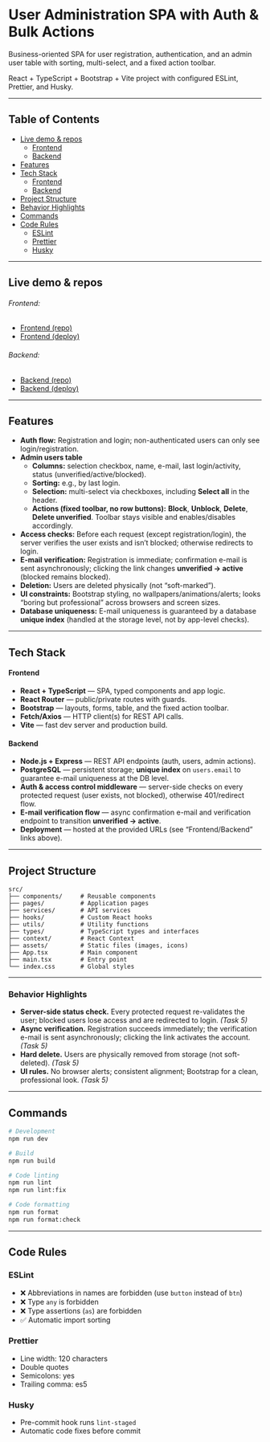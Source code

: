 # User Administration SPA with Auth & Bulk Actions
Business-oriented SPA for user registration, authentication, and an admin user table with sorting, multi-select, and a fixed action toolbar.

React + TypeScript + Bootstrap + Vite project with configured ESLint, Prettier, and Husky.

---
## Table of Contents
- [Live demo & repos](#live-demo--repos)
  - [Frontend](#frontend)
  - [Backend](#backend)
- [Features](#features)
- [Tech Stack](#tech-stack)
  - [Frontend](#frontend-1)
  - [Backend](#backend-1)
- [Project Structure](#project-structure)
- [Behavior Highlights](#behavior-highlights)
- [Commands](#commands)
- [Code Rules](#code-rules)
  - [ESLint](#eslint)
  - [Prettier](#prettier)
  - [Husky](#husky)
---
## Live demo & repos

###### Frontend:
- [Frontend (repo)](https://github.com/tatsianakuryla/itransition-task5-client)
- [Frontend (deploy)](https://site--itransition-task5-client--kfjltdjcwqvn.code.run)

###### Backend:
- [Backend (repo)](https://github.com/tatsianakuryla/itransition-task5-server)
- [Backend (deploy)](https://backend--itransition-task5-server--kfjltdjcwqvn.code.run)

---
## Features

- **Auth flow:** Registration and login; non-authenticated users can only see login/registration.
- **Admin users table**
  - **Columns:** selection checkbox, name, e-mail, last login/activity, status (unverified/active/blocked).
  - **Sorting:** e.g., by last login.
  - **Selection:** multi-select via checkboxes, including **Select all** in the header.
  - **Actions (fixed toolbar, no row buttons):** **Block**, **Unblock**, **Delete**, **Delete unverified**. Toolbar stays visible and enables/disables accordingly.
- **Access checks:** Before each request (except registration/login), the server verifies the user exists and isn’t blocked; otherwise redirects to login.
- **E-mail verification:** Registration is immediate; confirmation e-mail is sent asynchronously; clicking the link changes **unverified → active** (blocked remains blocked).
- **Deletion:** Users are deleted physically (not “soft-marked”).
- **UI constraints:** Bootstrap styling, no wallpapers/animations/alerts; looks “boring but professional” across browsers and screen sizes.
- **Database uniqueness:** E-mail uniqueness is guaranteed by a database **unique index** (handled at the storage level, not by app-level checks).

---
## Tech Stack

#### Frontend
- **React + TypeScript** — SPA, typed components and app logic.
- **React Router** — public/private routes with guards.
- **Bootstrap** — layouts, forms, table, and the fixed action toolbar.
- **Fetch/Axios** — HTTP client(s) for REST API calls.
- **Vite** — fast dev server and production build.

#### Backend
- **Node.js + Express** — REST API endpoints (auth, users, admin actions).
- **PostgreSQL** — persistent storage; **unique index** on `users.email` to guarantee e-mail uniqueness at the DB level.
- **Auth & access control middleware** — server-side checks on every protected request (user exists, not blocked), otherwise 401/redirect flow.
- **E-mail verification flow** — async confirmation e-mail and verification endpoint to transition **unverified → active**.
- **Deployment** — hosted at the provided URLs (see “Frontend/Backend” links above).

---
## Project Structure
```
src/
├── components/     # Reusable components
├── pages/          # Application pages
├── services/       # API services
├── hooks/          # Custom React hooks
├── utils/          # Utility functions
├── types/          # TypeScript types and interfaces
├── context/        # React Context
├── assets/         # Static files (images, icons)
├── App.tsx         # Main component
├── main.tsx        # Entry point
└── index.css       # Global styles
```

---
### Behavior Highlights

- **Server-side status check.** Every protected request re-validates the user; blocked users lose access and are redirected to login. _(Task 5)_
- **Async verification.** Registration succeeds immediately; the verification e-mail is sent asynchronously; clicking the link activates the account. _(Task 5)_
- **Hard delete.** Users are physically removed from storage (not soft-deleted). _(Task 5)_
- **UI rules.** No browser alerts; consistent alignment; Bootstrap for a clean, professional look. _(Task 5)_

---
## Commands

```bash
# Development
npm run dev

# Build
npm run build

# Code linting
npm run lint
npm run lint:fix

# Code formatting
npm run format
npm run format:check
```

---
## Code Rules

### ESLint

- ❌ Abbreviations in names are forbidden (use `button` instead of `btn`)
- ❌ Type `any` is forbidden
- ❌ Type assertions (`as`) are forbidden
- ✅ Automatic import sorting

### Prettier

- Line width: 120 characters
- Double quotes
- Semicolons: yes
- Trailing comma: es5

### Husky

- Pre-commit hook runs `lint-staged`
- Automatic code fixes before commit
